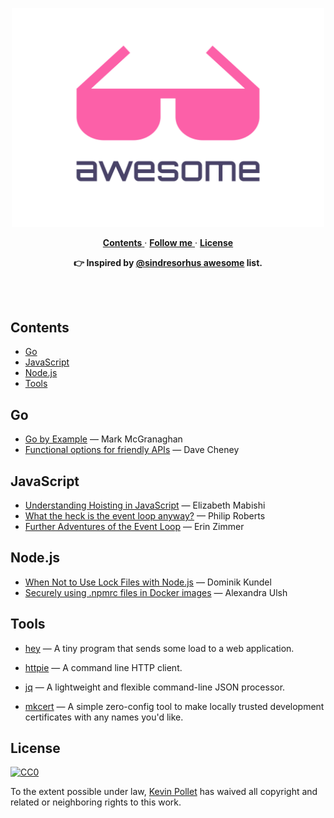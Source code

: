<p align="center">
  <img width="500" src="./logo.svg" alt="Awesome">
</p>

<p align="center">
  <a href="#contents-">
    <b>Contents</b>
  </a>
  &middot;
  <a href="https://twitter.com/kevinpollet" target="_blank">
    <b>Follow me</b>
  </a>
  &middot;
  <a href="#license-">
    <b>License</b>
  </a>
</p>

<p align="center">
  <b>👉 Inspired by <a href="https://github.com/sindresorhus/awesome" target="_blank">@sindresorhus awesome</a> list.</b>
</p>

<br/>
<br/>

## Contents <!-- omit in toc -->

- [Go](#go)
- [JavaScript](#javascript)
- [Node.js](#nodejs)
- [Tools](#tools)

## Go

- [Go by Example](https://gobyexample.com/) — Mark McGranaghan
- [Functional options for friendly APIs](https://dave.cheney.net/2014/10/17/functional-options-for-friendly-apis) — Dave Cheney

## JavaScript

- [Understanding Hoisting in JavaScript](https://scotch.io/tutorials/understanding-hoisting-in-javascript) — Elizabeth Mabishi
- [What the heck is the event loop anyway?](https://www.youtube.com/watch?v=8aGhZQkoFbQ) — Philip Roberts
- [Further Adventures of the Event Loop](https://www.youtube.com/watch?v=u1kqx6AenYw) — Erin Zimmer

## Node.js

- [When Not to Use Lock Files with Node.js](https://www.twilio.com/blog/lockfiles-nodejs) — Dominik Kundel
- [Securely using .npmrc files in Docker images](https://www.alexandraulsh.com/2018/06/25/docker-npmrc-security/) — Alexandra Ulsh

## Tools

- [hey](https://github.com/rakyll/hey#readme) — A tiny program that sends some load to a web application.

- [httpie](https://github.com/jakubroztocil/httpie#readme) — A command line HTTP client.

- [jq](https://github.com/stedolan/jq#readme) — A lightweight and flexible command-line JSON processor.

- [mkcert](https://mkcert.dev) — A simple zero-config tool to make locally trusted development certificates with any names you'd like.

## License <!-- omit in toc -->

[![CC0](http://mirrors.creativecommons.org/presskit/buttons/88x31/svg/cc-zero.svg)](https://creativecommons.org/publicdomain/zero/1.0/)

To the extent possible under law, [Kevin Pollet](https://kevinpollet.dev) has waived all copyright and related or neighboring rights to this work.
